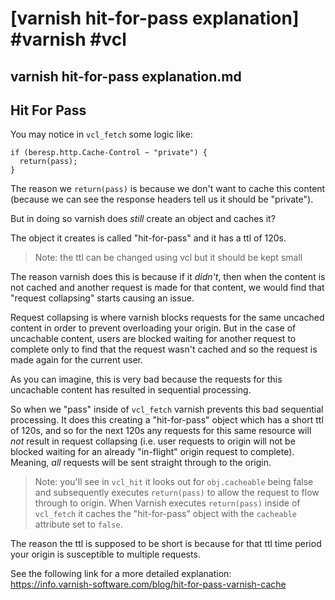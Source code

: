 # [varnish hit-for-pass explanation] #varnish #vcl

## varnish hit-for-pass explanation.md

## Hit For Pass

You may notice in `vcl_fetch` some logic like:

```vcl
if (beresp.http.Cache-Control ~ "private") {
  return(pass);
}
```

The reason we `return(pass)` is because we don't want to cache this content (because we can see the response headers tell us it should be "private").

But in doing so varnish does _still_ create an object and caches it?

The object it creates is called "hit-for-pass" and it has a ttl of 120s.

> Note: the ttl can be changed using vcl but it should be kept small

The reason varnish does this is because if it _didn't_, then when the content is not cached and another request is made for that content, we would find that "request collapsing" starts causing an issue.

Request collapsing is where varnish blocks requests for the same uncached content in order to prevent overloading your origin. But in the case of uncachable content, users are blocked waiting for another request to complete only to find that the request wasn't cached and so the request is made again for the current user.

As you can imagine, this is very bad because the requests for this uncachable content has resulted in sequential processing. 

So when we "pass" inside of `vcl_fetch` varnish prevents this bad sequential processing. It does this creating a "hit-for-pass" object which has a short ttl of 120s, and so for the next 120s any requests for this same resource will _not_ result in request collapsing (i.e. user requests to origin will not be blocked waiting for an already "in-flight" origin request to complete). Meaning, _all_ requests will be sent straight through to the origin.

> Note: you'll see in `vcl_hit` it looks out for `obj.cacheable` being false and subsequently executes `return(pass)` to allow the request to flow through to origin. When Varnish executes `return(pass)` inside of `vcl_fetch` it caches the "hit-for-pass" object with the `cacheable` attribute set to `false`.

The reason the ttl is supposed to be short is because for that ttl time period your origin is susceptible to multiple requests.

See the following link for a more detailed explanation:  
https://info.varnish-software.com/blog/hit-for-pass-varnish-cache

